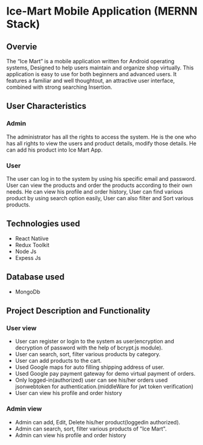 # Ice-Mart Mobile Application (MERNN Stack)
## Overvie
The “Ice Mart” is a mobile application written for Android operating systems, Designed to help users maintain and organize shop virtually.
This application is easy to use for both beginners and advanced users. It features a familiar and well thoughtout, an attractive user interface, combined with strong searching Insertion.

## User Characteristics
### Admin 
The administrator has all the rights to access the system. He is the one who has all rights to
view the users and product details, modify those details. He can add his product into Ice Mart App.
### User
The user can log in to the system by using his specific email and password. User can view the
products and order the products according to their own needs. He can view his profile and order history, User can find various product by using search option easily, User can also filter and Sort various products. 

## Technologies used
* React Natiive
* Redux Toolkit
* Node Js
* Expess Js

## Database used
* MongoDb

## Project Description and Functionality
### User view 
* User can register or login to the system as user(encryption and decryption of password with the help of bcrypt.js module).
* User can search, sort, filter various products by category.
* User can add products to the cart.
* Used Google maps for auto filling shipping address of user.
* Used Google pay payment gateway for demo virtual payment of orders.
* Only logged-in(authorized) user can see his/her orders used jsonwebtoken for authentication.(middleWare for jwt token verification)
* User can view his profile and order history

### Admin view
* Admin can add, Edit, Delete his/her product(loggedin authorized).
* Admin can search, sort, filter various products of "Ice Mart".
* Admin can view his profile and order history

